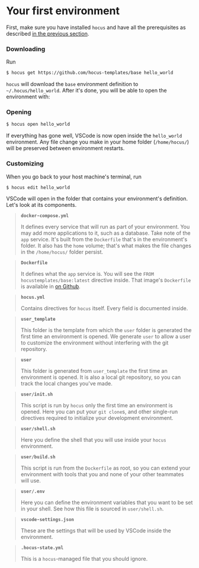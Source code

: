 # Your first environment

First, make sure you have installed `hocus` and have all the prerequisites as described
[in the previous section](./installation.md).

### Downloading

Run

```bash
$ hocus get https://github.com/hocus-templates/base hello_world
```

`hocus` will download the `base` environment definition to `~/.hocus/hello_world`. After it's done,
you will be able to open the environment with:

### Opening

```bash
$ hocus open hello_world
```

If everything has gone well, VSCode is now open inside the `hello_world` environment. Any file
change you make in your home folder (`/home/hocus/`) will be preserved between environment restarts.

### Customizing

When you go back to your host machine's terminal, run

```bash
$ hocus edit hello_world
```

VSCode will open in the folder that contains your environment's definition. Let's look at its
components.

> **`docker-compose.yml`**
> 
> It defines every service that will run as part of your environment. You may add more applications
> to it, such as a database. Take note of the `app` service. It's built from the `Dockerfile` that's
> in the environment's folder. It also has the `home` volume; that's what makes the file changes in
> the `/home/hocus/` folder persist.

> **`Dockerfile`**
> 
> It defines what the `app` service is. You will see the
> `FROM hocustemplates/base:latest` directive inside. That image's `Dockerfile` is available in
> [on Github](https://github.com/hocus-templates/base-dockerfile/).

> **`hocus.yml`**
> 
> Contains directives for `hocus` itself. Every field is documented inside.

> **`user_template`**
> 
> This folder is the template from which the `user` folder is generated the first time an
> environment is opened. We generate `user` to allow a user to customize the environment without
> interfering with the git repository.

> **`user`**
> 
> This folder is generated from `user_template` the first time an environment is opened. It is also
> a local git repository, so you can track the local changes you've made.

> **`user/init.sh`**
>
> This script is run by `hocus` only the first time an environment is opened. Here you can put
> your `git clone`s, and other single-run directives required to initialize your development
> environment.

> **`user/shell.sh`**
>
> Here you define the shell that you will use inside your `hocus` environment.

> **`user/build.sh`**
>
> This script is run from the `Dockerfile` as root, so you can extend your environment with tools
> that you and none of your other teammates will use.

> **`user/.env`**
>
> Here you can define the environment variables that you want to be set in your shell. See how this
> file is sourced in `user/shell.sh`.

> **`vscode-settings.json`**
>
> These are the settings that will be used by VSCode inside the environment.

> **`.hocus-state.yml`**
> 
> This is a `hocus`-managed file that you should ignore.
